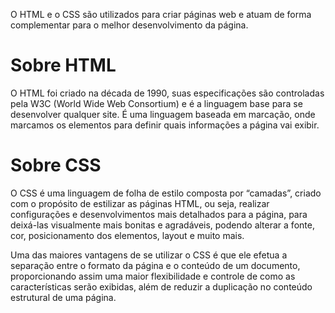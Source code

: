 O HTML e o CSS são utilizados para criar páginas web e atuam de forma complementar para o melhor desenvolvimento da página.

# Sobre HTML

O HTML foi criado na década de 1990, suas especificações são controladas pela W3C (World Wide Web Consortium) e é a linguagem base para se desenvolver qualquer site. É uma linguagem baseada em marcação, onde marcamos os elementos para definir quais informações a página vai exibir.

# Sobre CSS

O CSS é uma linguagem de folha de estilo composta por “camadas”, criado com o propósito de estilizar as páginas HTML, ou seja, realizar configurações e desenvolvimentos mais detalhados para a página, para deixá-las visualmente mais bonitas e agradáveis, podendo alterar a fonte, cor, posicionamento dos elementos, layout e muito mais.

Uma das maiores vantagens de se utilizar o CSS é que ele efetua a separação entre o formato da página e o conteúdo de um documento, proporcionando assim uma maior flexibilidade e controle de como as características serão exibidas, além de reduzir a duplicação no conteúdo estrutural de uma página.

